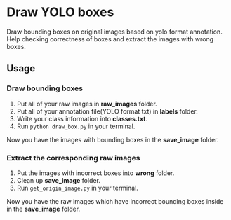 # Draw YOLO boxes

Draw bounding boxes on original images based on yolo format annotation. Help checking correctness of boxes and extract the images with wrong boxes.

## Usage

### Draw bounding boxes
1. Put all of your raw images in **raw_images** folder.
2. Put all of your annotation file(YOLO format txt) in **labels** folder.
3. Write your class information into **classes.txt**.
4. Run `python draw_box.py` in your terminal.

Now you have the images with bounding boxes in the **save_image** folder.

### Extract the corresponding raw images 
1. Put the images with incorrect boxes into **wrong** folder.
2. Clean up **save_image** folder.
3. Run `get_origin_image.py` in your terminal.
 
Now you have the raw images which have incorrect bounding boxes inside in the **save_image** folder.
